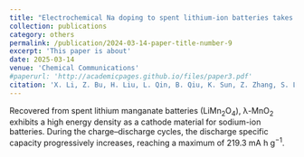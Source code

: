 ```yaml
---
title: "Electrochemical Na doping to spent lithium-ion batteries takes on an entirely new look"
collection: publications
category: others
permalink: /publication/2024-03-14-paper-title-number-9
excerpt: 'This paper is about'
date: 2025-03-14
venue: 'Chemical Communications'
#paperurl: 'http://academicpages.github.io/files/paper3.pdf'
citation: 'X. Li, Z. Bu, H. Liu, L. Qin, B. Qiu, K. Sun, Z. Zhang, S. Liao, et al. Electrochemical Na doping to spent lithium-ion batteries takes on an entirely new look, Chemical Communications, 2025, 61, 5349-5352.'
---
```


Recovered from spent lithium manganate batteries (LiMn<sub>2</sub>O<sub>4</sub>), λ-MnO<sub>2</sub> exhibits a high energy density as a cathode material for sodium-ion batteries. During the charge–discharge cycles, the discharge specific capacity progressively increases, reaching a maximum of 219.3 mA h g<sup>−1</sup>.
